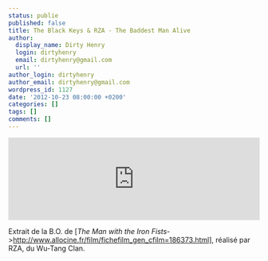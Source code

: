 ```yaml
---
status: publie
published: false
title: The Black Keys & RZA - The Baddest Man Alive
author:
  display_name: Dirty Henry
  login: dirtyhenry
  email: dirtyhenry@gmail.com
  url: ''
author_login: dirtyhenry
author_email: dirtyhenry@gmail.com
wordpress_id: 1127
date: '2012-10-23 08:00:00 +0200'
categories: []
tags: []
comments: []
---
```

<iframe width="100%" height="166" scrolling="no" frameborder="no" src="http://w.soundcloud.com/player/?url=http%3A%2F%2Fapi.soundcloud.com%2Ftracks%2F63078142&show_artwork=true"></iframe>

Extrait de la B.O. de [*The Man with the Iron Fists*->http://www.allocine.fr/film/fichefilm_gen_cfilm=186373.html], réalisé par RZA, du Wu-Tang Clan.
